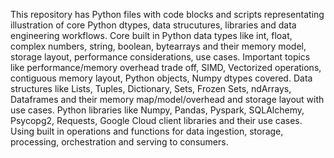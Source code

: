 This repository has Python files with code blocks and scripts representating illustration of core Python dtypes, data strucutures, libraries and data engineering workflows.
Core built in Python data types like int, float, complex numbers, string, boolean, bytearrays and their memory model, storage layout, performance considerations, use cases.
Important topics like performance/memory overhead trade off, SIMD, Vectorized operations, contiguous memory layout, Python objects, Numpy dtypes covered. 
Data structures like Lists, Tuples, Dictionary, Sets, Frozen Sets, ndArrays, Dataframes and their memory map/model/overhead and storage layout with use cases.
Python libraries like Numpy, Pandas, Pyspark, SQLAlchemy, Psycopg2, Requests, Google Cloud client libraries and their use cases. 
Using built in operations and functions for data ingestion, storage, processing, orchestration and serving to consumers. 
